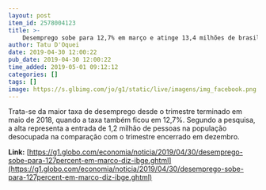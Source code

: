 ```yaml
---
layout: post
item_id: 2578004123
title: >-
    Desemprego sobe para 12,7% em março e atinge 13,4 milhões de brasileiros
author: Tatu D'Oquei
date: 2019-04-30 12:00:22
pub_date: 2019-04-30 12:00:22
time_added: 2019-05-01 09:12:12
categories: []
tags: []
image: https://s.glbimg.com/jo/g1/static/live/imagens/img_facebook.png
---
```


Trata-se da maior taxa de desemprego desde o trimestre terminado em maio de 2018, quando a taxa também ficou em 12,7%. Segundo a pesquisa, a alta representa a entrada de 1,2 milhão de pessoas na população desocupada na comparação com o trimestre encerrado em dezembro.

**Link:** [https://g1.globo.com/economia/noticia/2019/04/30/desemprego-sobe-para-127percent-em-marco-diz-ibge.ghtml](https://g1.globo.com/economia/noticia/2019/04/30/desemprego-sobe-para-127percent-em-marco-diz-ibge.ghtml)

